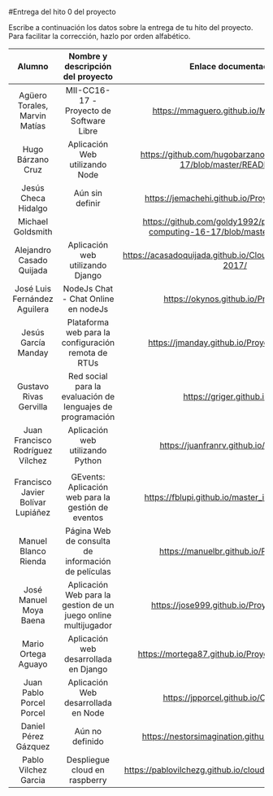 #Entrega del hito 0 del proyecto

Escribe a continuación los datos sobre la entrega de tu hito del
proyecto. Para facilitar la corrección, hazlo por orden alfabético.

| Alumno  | Nombre y descripción del proyecto  | Enlace documentación | Enlace a proyecto |
|:-:|:-:|:-:|:-:
|Agüero Torales, Marvin Matías |MII-CC16-17 - Proyecto de Software Libre |https://mmaguero.github.io/MII-CC16-17/ |https://github.com/mmaguero/MII-CC16-17.git |
|Hugo Bárzano Cruz |Aplicación Web utilizando Node |https://github.com/hugobarzano/ProyectoCC16-17/blob/master/README.md |https://github.com/hugobarzano/ProyectoCC16-17 |
|Jesús Checa Hidalgo | Aún sin definir | https://jemachehi.github.io/ProyectoCC16-17/ | https://github.com/JeMaCheHi/ProyectoCC16-17 |
|Michael Goldsmith | | https://github.com/goldy1992/proyecto-cloud-computing-16-17/blob/master/README.md | https://github.com/goldy1992/proyecto-cloud-computing-16-17|
| Alejandro Casado Quijada | Aplicación web utilizando Django | https://acasadoquijada.github.io/Cloud_Computing_2016-2017/ | https://github.com/acasadoquijada/Cloud_Computing_2016-2017/ |
|José Luis Fernández Aguilera |NodeJs Chat - Chat Online en nodeJs |https://okynos.github.io/ProyectoCC/ |https://github.com/okynos/ProyectoCC |
|Jesús García Manday | Plataforma web para la configuración remota de RTUs | https://jmanday.github.io/ProyectoCC16-17/ | https://github.com/jmanday/ProyectoCC16-17|
|Gustavo Rivas Gervilla| Red social para la evaluación de lenguajes de programación | https://griger.github.io/CC/ | https://github.com/Griger/CC |
| Juan Francisco Rodríguez Vílchez | Aplicación web utilizando Python | https://juanfranrv.github.io/CC_Project/ | https://github.com/juanfranrv/CC_Project |
| | | | |
| Francisco Javier Bolívar Lupiáñez | GEvents: Aplicación web para la gestión de eventos | https://fblupi.github.io/master_informatica-CC/ | https://github.com/fblupi/master_informatica-CC |
|Manuel Blanco Rienda | Página Web de consulta de información de películas | https://manuelbr.github.io/Proyecto_CC | https://github.com/manuelbr/Proyecto_CC |
| José Manuel Moya Baena | Aplicación Web para la gestion de un juego online multijugador | https://jose999.github.io/ProyectoCC2016/ | https://github.com/jose999/ProyectoCC2016 |
| Mario Ortega Aguayo | Aplicación web desarrollada en Django | https://mortega87.github.io/ProyectoCC1-16-17/ | https://github.com/mortega87/ProyectoCC1-16-17.git |
| Juan Pablo Porcel Porcel | Aplicación Web desarrollada en Node | https://jpporcel.github.io/CC-Project/ | https://github.com/JPPorcel/CC-Project/ |
| Daniel Pérez Gázquez | Aún no definido | https://nestorsimagination.github.io/CC-Project/ | https://github.com/NestorsImagination/CC-Project |
| Pablo Vilchez Garcia | Despliegue cloud en raspberry | https://pablovilchezg.github.io/cloud-computing-project/ | https://github.com/pablovilchezg/cloud-computing-project/ |
